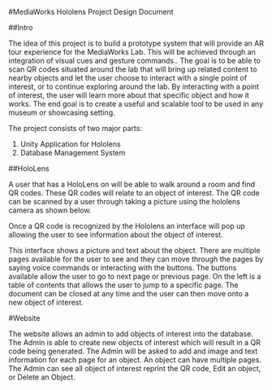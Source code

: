 #MediaWorks Hololens Project Design Document

##Intro

The idea of this project is to build a prototype system that will provide an AR tour experience for the MediaWorks Lab. This will be achieved through an integration of visual cues and gesture commands.. The goal is to be able to scan QR codes situated around the lab that will bring up related content to nearby objects and let the user choose to interact with a single point of interest, or to continue exploring around the lab. By interacting with a point of interest, the user will learn more about that specific object and how it works. The end goal is to create a useful and scalable tool to be used in any museum or showcasing setting.  

The project consists of two major parts:
1. Unity Application for Hololens
2. Database Management System

##HoloLens

A user that has a HoloLens on will be able to walk around a room and find QR codes. These QR codes will relate to an object of interest. The QR code can be scanned by a user through taking a picture using the hololens camera as shown below.



 Once a QR code is recognized by the Hololens an interface will pop up allowing the user to see information about the object of interest. 



This interface shows a picture and text about the object. There are multiple pages available for the user to see and they can move through the pages by saying voice commands or interacting with the buttons. The buttons available allow the user to go to next page or previous page. On the left is a table of contents that allows the user to jump to a specific page. The document can be closed at any time and the user can then move onto a new object of interest.

#Website

The website allows an admin to add objects of interest into the database. The Admin is able to create new objects of interest which will result in a QR code being generated. The Admin will be asked to add and image and text information for each page for an object. An object can have multiple pages. The Admin can see all object of interest reprint the QR code, Edit an object, or Delete an Object.
